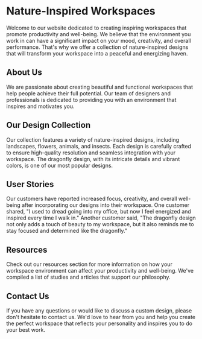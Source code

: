 <!--font:Montserrat-->

# Nature-Inspired Workspaces

Welcome to our website dedicated to creating inspiring workspaces that promote productivity and well-being. We believe that the environment you work in can have a significant impact on your mood, creativity, and overall performance. That's why we offer a collection of nature-inspired designs that will transform your workspace into a peaceful and energizing haven.

## About Us
We are passionate about creating beautiful and functional workspaces that help people achieve their full potential. Our team of designers and professionals is dedicated to providing you with an environment that inspires and motivates you.

## Our Design Collection
Our collection features a variety of nature-inspired designs, including landscapes, flowers, animals, and insects. Each design is carefully crafted to ensure high-quality resolution and seamless integration with your workspace. The dragonfly design, with its intricate details and vibrant colors, is one of our most popular designs.

## User Stories
Our customers have reported increased focus, creativity, and overall well-being after incorporating our designs into their workspace. One customer shared, "I used to dread going into my office, but now I feel energized and inspired every time I walk in." Another customer said, "The dragonfly design not only adds a touch of beauty to my workspace, but it also reminds me to stay focused and determined like the dragonfly."

## Resources
Check out our resources section for more information on how your workspace environment can affect your productivity and well-being. We've compiled a list of studies and articles that support our philosophy.

## Contact Us
If you have any questions or would like to discuss a custom design, please don't hesitate to contact us. We'd love to hear from you and help you create the perfect workspace that reflects your personality and inspires you to do your best work.

<!--

Write me content for website with wallpaper which alt text is:

"A close-up of a dragonfly on a leaf"

The name/title of the page should not be 1:1 copy of the alt text but rather a real content of the website which is using this wallpaper.

- Use markdown format 
- Start with heading
- Heading should be short and concise
- The content should look like a real website 
- The website should not be about the wallpaper, wallpaper is just a related background
- Heading should be contain work "wallpaper" or "background"
- Include real sections like references, contact, user stories, etc. use things relevant to the page purpose.
- Feel free to use structure like headings, bullets, numbering, blockquotes, paragraphs, horizontal lines, etc.
- You can use formatting like bold or _italic_
- You can include UTF-8 emojis
- Links should be only #hash anchors (and you can refer to the document itself)
- Do not include images


---


# Nature-inspired Wallpaper for a Relaxing Workspace

Welcome to our website dedicated to creating a peaceful and inspiring workspace. Our collection of nature-inspired wallpapers is perfect for those who want to bring a touch of the outdoors inside their office or home. 

## About Us
We are a team of designers and professionals who believe that a well-designed workspace can significantly improve productivity, creativity, and overall well-being. Our mission is to create beautiful and functional spaces that inspire and motivate people to do their best work.

## Our Wallpaper Collection
Our wallpaper collection features a variety of nature-inspired designs, including landscapes, flowers, animals, and insects. The close-up of a dragonfly on a leaf is one of our most popular designs, capturing the beauty and intricacy of nature. Each wallpaper is carefully crafted to ensure high-quality resolution and seamless installation.

## User Stories
Our customers have reported increased focus and productivity after installing our wallpapers in their workspace. One customer shared, "I used to dread going into my office, but now I feel energized and inspired every time I walk in." Another customer said, "The dragonfly wallpaper is not only beautiful, but it also reminds me to stay focused and determined like the dragonfly."

## References
Check out our references section for more information on how a well-designed workspace can improve your productivity and well-being. We've compiled a list of studies and articles that support our philosophy.

## Contact Us
If you have any questions about our wallpaper collection or would like to discuss a custom design, please don't hesitate to contact us. We'd love to hear from you and help you create the perfect workspace.


---


Heading should not include word "wallpaper". The website should not be about the wallpaper itself, wallpaper is just a related background, rewrite whole content.


---


# Bring Nature into Your Workspace with Our Inspiring Designs

Welcome to our website dedicated to creating inspiring workspaces that promote productivity and well-being. We believe that the environment you work in can have a significant impact on your mood, creativity, and overall performance. That's why we offer a collection of nature-inspired designs that will transform your workspace into a peaceful and energizing haven.

## About Us
We are a team of designers and professionals who are passionate about creating beautiful and functional workspaces. Our mission is to help people achieve their full potential by providing them with an environment that inspires and motivates them.

## Our Design Collection
Our collection features a variety of nature-inspired designs, including landscapes, flowers, animals, and insects. Each design is carefully crafted to ensure high-quality resolution and seamless integration with your workspace. The close-up of a dragonfly on a leaf is one of our most popular designs, capturing the beauty and intricacy of nature.

## User Stories
Our customers have reported increased focus, creativity, and overall well-being after incorporating our designs into their workspace. One customer shared, "I used to dread going into my office, but now I feel energized and inspired every time I walk in." Another customer said, "The dragonfly design not only adds a touch of beauty to my workspace, but it also reminds me to stay focused and determined like the dragonfly."

## Resources
Check out our resources section for more information on how your workspace environment can affect your productivity and well-being. We've compiled a list of studies and articles that support our philosophy.

## Contact Us
If you have any questions or would like to discuss a custom design, please don't hesitate to contact us. We'd love to hear from you and help you create the perfect workspace that reflects your personality and inspires you to do your best work.


---


Heading is too long, rewrite whole content.


---


# Nature-Inspired Designs for Your Productive Workspace

Welcome to our website dedicated to creating inspiring workspaces that promote productivity and well-being. We believe that the environment you work in can have a significant impact on your mood, creativity, and overall performance. That's why we offer a collection of nature-inspired designs that will transform your workspace into a peaceful and energizing haven.

## About Us
We are a team of designers and professionals who are passionate about creating beautiful and functional workspaces. Our mission is to help people achieve their full potential by providing them with an environment that inspires and motivates them.

## Our Design Collection
Our collection features a variety of nature-inspired designs, including landscapes, flowers, animals, and insects. Each design is carefully crafted to ensure high-quality resolution and seamless integration with your workspace. The dragonfly design, with its intricate details and vibrant colors, is one of our most popular designs.

## User Stories
Our customers have reported increased focus, creativity, and overall well-being after incorporating our designs into their workspace. One customer shared, "I used to dread going into my office, but now I feel energized and inspired every time I walk in." Another customer said, "The dragonfly design not only adds a touch of beauty to my workspace, but it also reminds me to stay focused and determined like the dragonfly."

## Resources
Check out our resources section for more information on how your workspace environment can affect your productivity and well-being. We've compiled a list of studies and articles that support our philosophy.

## Contact Us
If you have any questions or would like to discuss a custom design, please don't hesitate to contact us. We'd love to hear from you and help you create the perfect workspace that reflects your personality and inspires you to do your best work.


---


Heading is too long, rewrite whole content.


---


# Nature-Inspired Designs for Your Productive Workspace

Welcome to our website dedicated to creating inspiring workspaces that promote productivity and well-being. We believe that the environment you work in can have a significant impact on your mood, creativity, and overall performance. That's why we offer a collection of nature-inspired designs that will transform your workspace into a peaceful and energizing haven.

## About Us
We are passionate about creating beautiful and functional workspaces that help people achieve their full potential. Our team of designers and professionals is dedicated to providing you with an environment that inspires and motivates you.

## Our Design Collection
Our collection features a variety of nature-inspired designs, including landscapes, flowers, animals, and insects. Each design is carefully crafted to ensure high-quality resolution and seamless integration with your workspace. The dragonfly design, with its intricate details and vibrant colors, is one of our most popular designs.

## User Stories
Our customers have reported increased focus, creativity, and overall well-being after incorporating our designs into their workspace. One customer shared, "I used to dread going into my office, but now I feel energized and inspired every time I walk in." Another customer said, "The dragonfly design not only adds a touch of beauty to my workspace, but it also reminds me to stay focused and determined like the dragonfly."

## Resources
Check out our resources section for more information on how your workspace environment can affect your productivity and well-being. We've compiled a list of studies and articles that support our philosophy.

## Contact Us
If you have any questions or would like to discuss a custom design, please don't hesitate to contact us. We'd love to hear from you and help you create the perfect workspace that reflects your personality and inspires you to do your best work.


---


Write me a Google font which is best fitting for the website.

Pick from the list:
- Playfair Display
- Lobster
- Open Sans
- Orbitron
- Poppins
- Lato
- Futura
- Dancing Script
- Exo 2
- IBM Plex Sans
- Roboto
- Barlow Condensed
- Raleway
- Montserrat
- Great Vibes
- Alegreya
- Inter


Write just the font name nothing else.


---


Montserrat

-->

